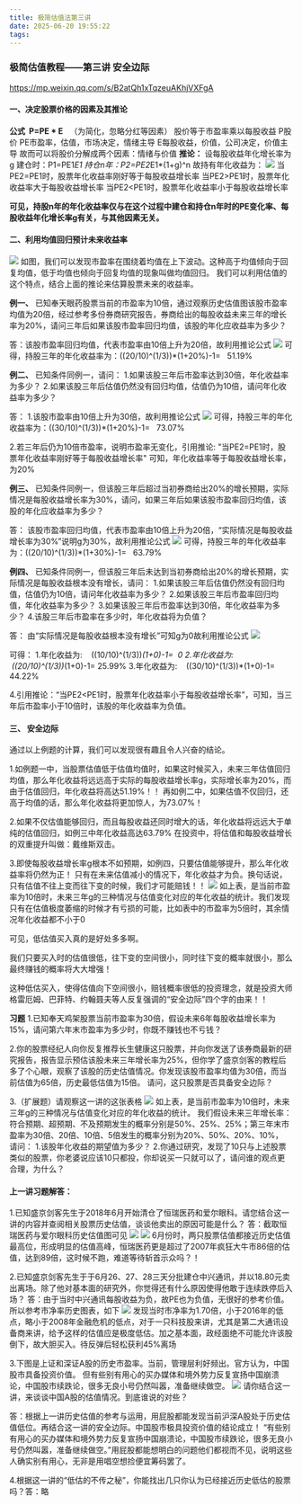 ```yaml
---
title: 极简估值法第三讲
date: 2025-06-20 19:55:22
tags:
---
```

### 极简估值教程——第三讲 安全边际
https://mp.weixin.qq.com/s/B2atQh1xTqzeuAKhjVXFgA
#### 一、决定股票价格的因素及其推论
**公式  P=PE * E**   （为简化，忽略分红等因素）
股价等于市盈率乘以每股收益
P股价
PE市盈率，估值，市场决定，情绪主导
E每股收益，价值，公司决定，价值主导
故而可以将股价分解成两个因素：情绪与价值
**推论：**
设每股收益年化增长率为g
建仓时：P1=PE1*E1
持仓n年：P2=PE2*E1*(1+g)^n
故持有年化收益为：
![](./极简估值法第三讲/1.jpg)
当PE2=PE1时，股票年化收益率刚好等于每股收益增长率
当PE2>PE1时，股票年化收益率大于每股收益增长率
当PE2<PE1时，股票年化收益率小于每股收益增长率

**可见，持股n年的年化收益率仅与在这个过程中建仓和持仓n年时的PE变化率、每股收益年化增长率g有关，与其他因素无关。**
#### 二、利用均值回归预计未来收益率
![](./极简估值法第三讲/2.jpg)
如图，我们可以发现市盈率在围绕着均值在上下波动。这种高于均值倾向于回复均值，低于均值也倾向于回复均值的现象叫做均值回归。
我们可以利用估值的这个特点，结合上面的推论来估算股票未来的收益率。

**例一、** 已知奉天眼药股票当前的市盈率为10倍，通过观察历史估值图该股市盈率均值为20倍，经过参考多份券商研究报告，券商给出的每股收益未来三年的增长率为20%，请问三年后如果该股市盈率回归均值，该股的年化应收益率为多少？

答：该股市盈率回归均值，代表市盈率由10倍上升为20倍，故利用推论公式
![](./极简估值法第三讲/3.jpg)
可得，持股三年的年化收益率为：((20/10)^(1/3))*(1+20%)-1=   51.19%

**例二、** 已知条件同例一，请问：
1.如果该股三年后市盈率达到30倍，年化收益率为多少？ 
2.如果该股三年后估值仍然没有回归均值，估值仍为10倍，请问年化收益率为多少？

答：
1.该股市盈率由10倍上升为30倍，故利用推论公式
![](./极简估值法第三讲/4.jpg)
可得，持股三年的年化收益率为：((30/10)^(1/3))*(1+20%)-1=   73.07%

2.若三年后仍为10倍市盈率，说明市盈率无变化，引用推论:
"当PE2=PE1时，股票年化收益率刚好等于每股收益增长率"
可知，年化收益率等于每股收益增长率，为20%

**例三、** 已知条件同例一，但该股三年后超过当初券商给出20%的增长预期，实际情况是每股收益增长率为30%，请问，如果三年后如果该股市盈率回归均值，该股的年化应收益率为多少？

答：
该股市盈率回归均值，代表市盈率由10倍上升为20倍，“实际情况是每股收益增长率为30%”说明g为30%，故利用推论公式
![](./极简估值法第三讲/5.jpg)
可得，持股三年的年化收益率为：((20/10)^(1/3))*(1+30%)-1=   63.79%

**例四、** 已知条件同例一，但该股三年后未达到当初券商给出20%的增长预期，实际情况是每股收益根本没有增长，请问：
1.如果该股三年后估值仍然没有回归均值，估值仍为10倍，请问年化收益率为多少？
2.如果该股三年后市盈率回归均值，年化收益率为多少？
3.如果该股三年后市盈率达到30倍，年化收益率为多少？ 
4.该股三年后市盈率在多少时，年化收益将为负值？

答：
由“实际情况是每股收益根本没有增长”可知g为0故利用推论公式
![](./极简估值法第三讲/6.jpg)

可得：
1.年化收益为:    ((10/10)^(1/3))*(1+0)-1=  0
2.年化收益为:    ((20/10)^(1/3))*(1+0)-1= 25.99%
3.年化收益为:    ((30/10)^(1/3))*(1+0)-1= 44.22%

4.引用推论：“当PE2<PE1时，股票年化收益率小于每股收益增长率”，可知，当三年后市盈率小于10倍时，该股的年化收益率为负值。

#### 三、 安全边际
通过以上例题的计算，我们可以发现很有趣且令人兴奋的结论。

1.如例题一中，当股票估值低于估值均值时，如果这时候买入，未来三年估值回归均值，那么年化收益将远远高于实际的每股收益增长率g，实际增长率为20%，而由于估值回归，年化收益将高达51.19%！！
再如例二中，如果估值不仅回归，还高于均值的话，那么年化收益将更加惊人，为73.07%！

2.如果不仅估值能够回归，而且每股收益还同时增大的话，年化收益将远远大于单纯的估值回归，如例三中年化收益高达63.79%
在投资中，将估值和每股收益增长的双重提升叫做：戴维斯双击。

3.即使每股收益增长率g根本不如预期，如例四，只要估值能够提升，那么年化收益率将仍然为正！
只有在未来估值减小的情况下，年化收益才为负。换句话说，只有估值不往上变而往下变的时候，我们才可能赔钱！！
![](./极简估值法第三讲/7.jpg)
如上表，是当前市盈率为10倍时，未来三年g的三种情况与估值变化对应的年化收益的统计。我们发现只有在估值极度萎缩的时候才有亏损的可能，比如表中的市盈率为5倍时，其余情况年化收益都不小于0

可见，低估值买入真的是好处多多啊。

我们只要买入时的估值很低，往下变的空间很小，同时往下变的概率就很小，那么最终赚钱的概率将大大增强！

这种低估买入，使得估值向下空间很小，赔钱概率很低的投资理念，就是投资大师格雷厄姆、巴菲特、约翰聂夫等人反复强调的“安全边际”四个字的由来！！

**习题**
1.已知奉天鸡架股票当前市盈率为30倍，假设未来6年每股收益增长率为15%，请问第六年末市盈率为多少时，你既不赚钱也不亏钱？

2.你的股票经纪人向你反复推荐长生健康这只股票，并向你发送了该券商最新的研究报告，报告显示预估该股未来三年增长率为25%，但你学了盛京剑客的教程后多了个心眼，观察了该股的历史估值情况。你发现该股市盈率均值为30倍，而当前估值为65倍，历史最低估值为15倍。
请问，这只股票是否具备安全边际？

3.（扩展题）请观察这一讲的这张表格
![](./极简估值法第三讲/8.jpg)
如上表，是当前市盈率为10倍时，未来三年g的三种情况与估值变化对应的年化收益的统计。
我们假设未来三年增长率：符合预期、超预期、不及预期发生的概率分别是50%、25%、25%；第三年末市盈率为30倍、20倍、10倍、5倍发生的概率分别为20%、50%、20%、10%，
请问：
1.该股年化收益的期望值为多少？
2.你通过研究，发现了10只与上述股票类似的股票，你老婆说应该10只都投，你却说买一只就可以了，请问谁的观点更合理，为什么？


#### 上一讲习题解答：
1.已知盛京剑客先生于2018年6月开始清仓了恒瑞医药和爱尔眼科。请您结合这一讲的内容并查阅相关股票历史估值，谈谈他卖出的原因可能是什么？
答：截取恒瑞医药与爱尔眼科历史估值图可见
![](./极简估值法第三讲/9.jpg)
![](./极简估值法第三讲/10.jpg)
6月份时，两只股票估值都接近历史估值最高位，形成明显的估值高峰，恒瑞医药更是超过了2007年疯狂大牛市86倍的估值，达到89倍，这时候不跑，难道等待斩首示众吗？！

2.已知盛京剑客先生于于6月26、27、28三天分批建仓中兴通讯，并以18.80元卖出离场。除了他对基本面的研究外，你觉得还有什么原因使得他敢于连续跌停后入场？
答：由于当时中兴通讯每股收益为负，故PE也为负值，无很好的参考价值。所以参考市净率历史图表，如下
![](./极简估值法第三讲/11.jpg)
发现当时市净率为1.70倍，小于2016年的低点，略小于2008年金融危机的低点，对于一只科技股来讲，尤其是第二大通讯设备商来讲，给予这样的估值应是极度低估。加之基本面，政经面绝不可能允许该股倒下，故大胆买入。待反弹后轻松获利45%离场

3.下图是上证和深证A股的历史市盈率。当前，管理层利好频出。官方认为，中国股市具备投资价值。
但有些别有用心的买办媒体和境外势力反复宣扬中国崩溃论，中国股市续跌论，很多无良小号仍然叫嚣，准备继续做空。
![](./极简估值法第三讲/12.jpg)
请你结合这一讲，来谈谈中国A股的估值情况。到底谁说的对些？

答：根据上一讲历史估值的参考与运用，用屁股都能发现当前沪深A股处于历史估值低位。再结合这一讲的安全边际。中国股市极具投资价值的结论成立！
“有些别有用心的买办媒体和境外势力反复宣扬中国崩溃论，中国股市续跌论，很多无良小号仍然叫嚣，准备继续做空。”用屁股都能想明白的问题他们都视而不见，说明这些人确实别有用心，无非是用唱空想捡便宜筹码罢了。

4.根据这一讲的“低估的不传之秘”，你能找出几只你认为已经接近历史低估的股票吗？答：略